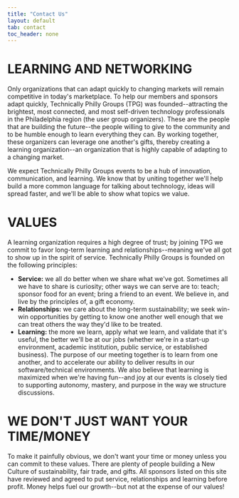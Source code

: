 ```yaml
---
title: "Contact Us"
layout: default
tab: contact
toc_header: none
---
```


LEARNING AND NETWORKING
================================
Only organizations that can adapt quickly to changing markets will remain competitive in today's marketplace. To help our members and sponsors adapt quickly, Technically Philly Groups (TPG) was founded--attracting the brightest, most connected, and most self-driven technology professionals in the Philadelphia region (the user group organizers). These are the people that are building the future--the people willing to give to the community and to be humble enough to learn everything they can. By working together, these organizers can leverage one another's gifts, thereby creating a learning organization--an organization that is highly capable of adapting to a changing market.

We expect Technically Philly Groups events to be a hub of innovation, communication, and learning. We know that by uniting together we'll help build a more common language for talking about technology, ideas will spread faster, and we'll be able to show what topics we value.


VALUES
======
A learning organization requires a high degree of trust; by joining TPG we commit to favor long-term learning and relationships--meaning we've all got to show up in the spirit of service.  Technically Philly Groups is founded on the following principles:
* **Service:** we all do better when we share what we've got. Sometimes all we have to share is curiosity; other ways we can serve are to: teach; sponsor food for an event; bring a friend to an event.  We believe in, and live by the principles of, a gift economy.
* **Relationships:** we care about the long-term sustainability; we seek win-win opportunities by getting to know one another well enough that we can treat others the way they'd like to be treated.
* **Learning:** the more we learn, apply what we learn, and validate that it's useful, the better we'll be at our jobs (whether we're in a start-up environment, academic institution, public service, or established business). The purpose of our meeting together is to learn from one another, and to accelerate our ability to deliver results in our software/technical environments. We also believe that learning is maximized when we're having fun--and joy at our events is closely tied to supporting autonomy, mastery, and purpose in the way we structure discussions.

WE DON'T JUST WANT YOUR TIME/MONEY
==================================
To make it painfully obvious, we don't want your time or money unless you can commit to these values. There are plenty of people building a New Culture of sustainability, fair trade, and gifts. All sponsors listed on this site have reviewed and agreed to put service, relationships and learning before profit. Money helps fuel our growth--but not at the expense of our values!


